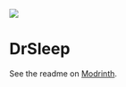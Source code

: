 ![](https://cdn.modrinth.com/data/GHrEgLbb/24187a1e8a24a4c02e3d1bc3403a8c94a62de847.jpeg)
# DrSleep
See the readme on [Modrinth](https://modrinth.com/plugin/drsleep).
